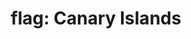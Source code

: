 ---
layout: flags
title: "flag: Canary Islands"
emoji: flag_canary_islands
permalink: 🇮🇨.html
image: assets/img/3moji/flag_canary_islands.png
---